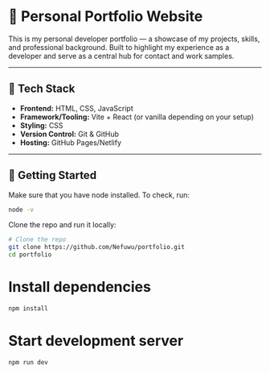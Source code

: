 # 💼 Personal Portfolio Website

This is my personal developer portfolio — a showcase of my projects, skills, and professional background. Built to highlight my experience as a developer and serve as a central hub for contact and work samples.

---



## 🧰 Tech Stack

- **Frontend:** HTML, CSS, JavaScript  
- **Framework/Tooling:** Vite + React (or vanilla depending on your setup)  
- **Styling:** CSS 
- **Version Control:** Git & GitHub  
- **Hosting:** GitHub Pages/Netlify

---



## 🚀 Getting Started
Make sure that you have node installed. To check, run:
```bash
node -v
```

Clone the repo and run it locally:
```bash
# Clone the repo
git clone https://github.com/Nefuwu/portfolio.git
cd portfolio
```

# Install dependencies
```sh
npm install
```

# Start development server
```sh
npm run dev
```
